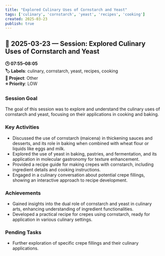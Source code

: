 ```yaml
---
title: "Explored Culinary Uses of Cornstarch and Yeast"
tags: ['culinary', 'cornstarch', 'yeast', 'recipes', 'cooking']
created: 2025-03-23
publish: true
---
```


## 📅 2025-03-23 — Session: Explored Culinary Uses of Cornstarch and Yeast

**🕒 07:55–08:05**  
**🏷️ Labels**: culinary, cornstarch, yeast, recipes, cooking  
**📂 Project**: Other  
**⭐ Priority**: LOW  


### Session Goal
The goal of this session was to explore and understand the culinary uses of cornstarch and yeast, focusing on their applications in cooking and baking.

### Key Activities
- Discussed the use of cornstarch (maicena) in thickening sauces and desserts, and its role in baking when combined with wheat flour or liquids like eggs and milk.
- Explored the use of yeast in baking, pastries, and fermentation, and its application in molecular gastronomy for texture enhancement.
- Provided a recipe guide for making crepes with cornstarch, including ingredient details and cooking instructions.
- Engaged in a culinary conversation about potential crepe fillings, showing an interactive approach to recipe development.

### Achievements
- Gained insights into the dual role of cornstarch and yeast in culinary arts, enhancing understanding of ingredient functionalities.
- Developed a practical recipe for crepes using cornstarch, ready for application in various culinary settings.

### Pending Tasks
- Further exploration of specific crepe fillings and their culinary applications.
